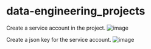 # data-engineering_projects

Create a service account in the project.
![image](https://user-images.githubusercontent.com/113747768/227586360-3563a04e-e7d0-4c03-9725-cebfc136e327.png)

Create a json key for the service account.
![image](https://user-images.githubusercontent.com/113747768/227587342-7a2d10ab-09bd-4008-9eee-fcef1bf19e75.png)


